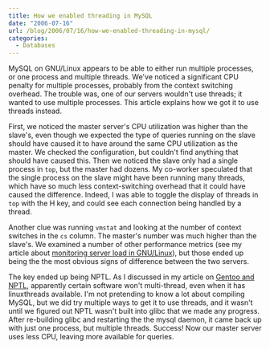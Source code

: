 ```yaml
---
title: How we enabled threading in MySQL
date: "2006-07-16"
url: /blog/2006/07/16/how-we-enabled-threading-in-mysql/
categories:
  - Databases
---
```

MySQL on GNU/Linux appears to be able to either run multiple processes, or one process and multiple threads. We've noticed a significant CPU penalty for multiple processes, probably from the context switching overhead. The trouble was, one of our servers wouldn't use threads; it wanted to use multiple processes. This article explains how we got it to use threads instead.

First, we noticed the master server's CPU utilization was higher than the slave's, even though we expected the type of queries running on the slave should have caused it to have around the same CPU utilization as the master. We checked the configuration, but couldn't find anything that should have caused this. Then we noticed the slave only had a single process in `top`, but the master had dozens. My co-worker speculated that the single process on the slave might have been running many threads, which have so much less context-switching overhead that it could have caused the difference. Indeed, I was able to toggle the display of threads in `top` with the H key, and could see each connection being handled by a thread.

Another clue was running `vmstat` and looking at the number of context switches in the `cs` column. The master's number was much higher than the slave's. We examined a number of other performance metrics (see my article about [monitoring server load in GNU/Linux][1]), but those ended up being the the most obvious signs of difference between the two servers.

The key ended up being NPTL. As I discussed in my article on [Gentoo and NPTL][2], apparently certain software won't multi-thread, even when it has linuxthreads available. I'm not pretending to know a lot about compiling MySQL, but we did try multiple ways to get it to use threads, and it wasn't until we figured out NPTL wasn't built into glibc that we made any progress. After re-building glibc and restarting the the mysql daemon, it came back up with just one process, but multiple threads. Success! Now our master server uses less CPU, leaving more available for queries.


 [1]: /blog/2006/06/08/how-to-monitor-server-load-on-gnulinux/
 [2]: /blog/2006/07/12/how-to-switch-from-linuxthreads-to-nptl-on-gentoo/
